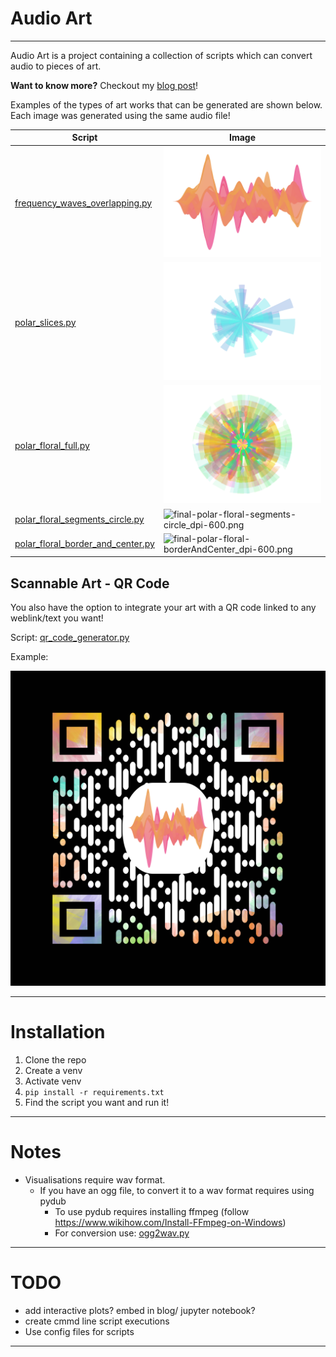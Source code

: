 # Audio Art

---
Audio Art is a project containing a collection of scripts which can convert audio to pieces of art. 

**Want to know more?** Checkout my [blog post](https://bmistry4.github.io/2023/11/06/audio-art.html)!

Examples of the types of art works that can be generated are shown below. 
Each image was generated using the same audio file!

| **Script**                                                                   | **Image**                                                                                                                                   |
|------------------------------------------------------------------------------|---------------------------------------------------------------------------------------------------------------------------------------------|
| [frequency_waves_overlapping.py](src%2Ffrequency_waves_overlapping.py)       | ![final-frequency-waves-overlapping_dep-600.png](images%2Ffreq-waves-overlapping%2Ffinal-frequency-waves-overlapping_dpi-600.png)           |
| [polar_slices.py](src%2Fpolar_slices.py)                                     | ![final-polar-slices_dpi-600.png](images%2Fpolar-slices%2Ffinal-polar-slices_dpi-600.png)                                                   |
| [polar_floral_full.py](src%2Fpolar_floral_full.py)                           | ![final-polar-floral-center-round_dpi-600.png](images%2Fpolar-floral-full%2Ffinal-polar-floral-center-round_dpi-600.png)                    |
| [polar_floral_segments_circle.py](src%2Fpolar_floral_segments_circle.py)     | ![final-polar-floral-segments-circle_dpi-600.png](images%2Fpolar-floral-segments-circle%2Ffinal-polar-floral-segments-circle_dpi-600.png)   |
| [polar_floral_border_and_center.py](src%2Fpolar_floral_border_and_center.py) | ![final-polar-floral-borderAndCenter_dpi-600.png](images%2Fpolar-floral-border-and-center%2Ffinal-polar-floral-borderAndCenter_dpi-600.png) |

## Scannable Art - QR Code
You also have the option to integrate your art with a QR code linked to any weblink/text you want! 

Script: [qr_code_generator.py](src%2Fqr_code_generator.py)

Example: 

![qrcode_bkgThickFloralBorder_logoWaves_dpi-600_VerticalBarsDrawer.png](images%2Fqrcode%2Fblog%2Fsave%2Fqrcode_bkgThickFloralBorder_logoWaves_dpi-600_VerticalBarsDrawer.png)

---
# Installation

1) Clone the repo
2) Create a venv
3) Activate venv
4) `pip install -r requirements.txt`
5) Find the script you want and run it! 
---

# Notes

- Visualisations require wav format. 
  - If you have an ogg file, to convert it to a wav format requires using pydub
    - To use pydub requires installing ffmpeg (follow https://www.wikihow.com/Install-FFmpeg-on-Windows)
    - For conversion use: [ogg2wav.py](src%2Futils%2Fogg2wav.py)
--- 
# TODO
- add interactive plots? embed in blog/ jupyter notebook? 
- create cmmd line script executions 
- Use config files for scripts 

---

